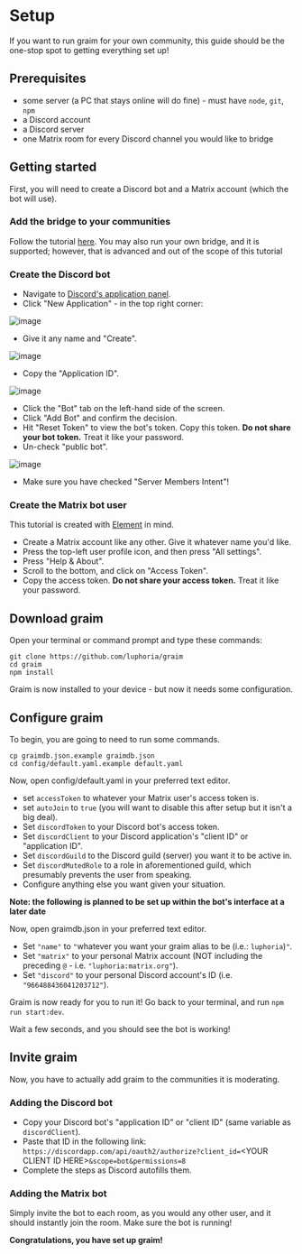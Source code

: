 # Setup
If you want to run graim for your own community, this guide should be the one-stop spot to getting everything set up!

## Prerequisites
- some server (a PC that stays online will do fine) - must have `node`, `git`, `npm`
- a Discord account
- a Discord server
- one Matrix room for every Discord channel you would like to bridge

## Getting started
First, you will need to create a Discord bot and a Matrix account (which the bot will use). 

### Add the bridge to your communities
Follow the tutorial [here](https://t2bot.io/discord/). You may also run your own bridge, and it is supported; however, that is advanced and out of the scope of this tutorial

### Create the Discord bot
- Navigate to [Discord's application panel](https://discord.com/developers/applications).
- Click "New Application" - in the top right corner:

![image](https://user-images.githubusercontent.com/60309933/165204401-a98a6434-f9b3-455d-9783-f7cf0d855724.png)
- Give it any name and "Create".

![image](https://user-images.githubusercontent.com/60309933/165204488-467714cd-7dc2-4396-a751-5441069264a5.png)
- Copy the "Application ID".

![image](https://user-images.githubusercontent.com/60309933/165204798-ad507d60-c628-4388-8a3c-b107fba36b9c.png)
- Click the "Bot" tab on the left-hand side of the screen.
- Click "Add Bot" and confirm the decision.
- Hit "Reset Token" to view the bot's token. Copy this token. **Do not share your bot token.** Treat it like your password.
- Un-check "public bot".

![image](https://user-images.githubusercontent.com/60309933/165204734-966e8fb2-db6e-486a-b01d-aedbbd74ef65.png)
- Make sure you have checked "Server Members Intent"!

### Create the Matrix bot user
This tutorial is created with [Element](https://app.element.io) in mind.
- Create a Matrix account like any other. Give it whatever name you'd like.
- Press the top-left user profile icon, and then press "All settings".
- Press "Help & About".
- Scroll to the bottom, and click on "Access Token".
- Copy the access token. **Do not share your access token.** Treat it like your password.

## Download graim
Open your terminal or command prompt and type these commands:
```
git clone https://github.com/luphoria/graim
cd graim
npm install
```
Graim is now installed to your device - but now it needs some configuration.

## Configure graim
To begin, you are going to need to run some commands.
```
cp graimdb.json.example graimdb.json
cd config/default.yaml.example default.yaml
```
Now, open config/default.yaml in your preferred text editor.
- set `accessToken` to whatever your Matrix user's access token is.
- set `autoJoin` to `true` (you will want to disable this after setup but it isn't a big deal).
- Set `discordToken` to your Discord bot's access token.
- Set `discordClient` to your Discord application's "client ID" or "application ID".
- Set `discordGuild` to the Discord guild (server) you want it to be active in.
- Set `discordMutedRole` to a role in aforementioned guild, which presumably prevents the user from speaking.
- Configure anything else you want given your situation.

**Note: the following is planned to be set up within the bot's interface at a later date**

Now, open graimdb.json in your preferred text editor.
- Set `"name"` to `"`whatever you want your graim alias to be (i.e.: `luphoria`)`"`.
- Set `"matrix"` to your personal Matrix account (NOT including the preceding `@` - i.e. `"luphoria:matrix.org"`).
- Set `"discord"` to your personal Discord account's ID (i.e. `"966488436041203712"`).

Graim is now ready for you to run it! Go back to your terminal, and run `npm run start:dev`.

Wait a few seconds, and you should see the bot is working!

## Invite graim
Now, you have to actually add graim to the communities it is moderating.

### Adding the Discord bot
  - Copy your Discord bot's "application ID" or "client ID" (same variable as `discordClient`).
  - Paste that ID in the following link: `https://discordapp.com/api/oauth2/authorize?client_id=`&lt;YOUR CLIENT ID HERE&gt;`&scope=bot&permissions=8`
  - Complete the steps as Discord autofills them.

### Adding the Matrix bot
Simply invite the bot to each room, as you would any other user, and it should instantly join the room. Make sure the bot is running!  

**Congratulations, you have set up graim!**
